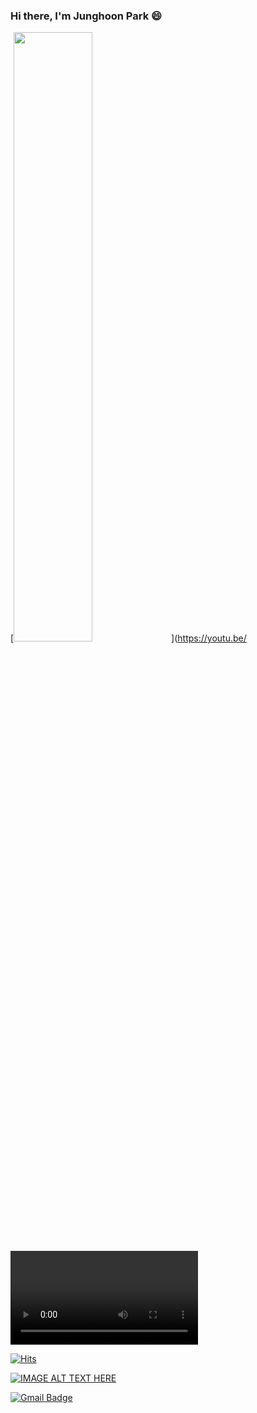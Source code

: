 ### Hi there, I'm Junghoon Park 😄

[<img src="/maxresdefault.jpg" width="50%">](https://youtu.be/<VIDEO ID>)

<!--
**junghun133/junghun133** is a ✨ _special_ ✨ repository because its `README.md` (this file) appears on your GitHub profile.

Here are some ideas to get you started:

- 🔭 I’m currently working on ...
- 🌱 I’m currently learning ...
- 👯 I’m looking to collaborate on ...
- 🤔 I’m looking for help with ...
- 💬 Ask me about ...
- 📫 How to reach me: ...
- 😄 Pronouns: ...
- ⚡ Fun fact: ...
-->

[![Hits](https://hits.seeyoufarm.com/api/count/incr/badge.svg?url=https%3A%2F%2Fgithub.com%2Fzzsza)](https://hits.seeyoufarm.com)


[![IMAGE ALT TEXT HERE](https://img.youtube.com/vi/xvq7VZgrFHM/0.jpg)](https://www.youtube.com/watch?v=xvq7VZgrFHM)


[![Gmail Badge](https://img.shields.io/badge/-Gmail-d14836?style=flat-square&logo=Gmail&logoColor=white&link=mailto:junghun5947@gmail.com)](mailto:junghun5947@gmail.com)
</div>
